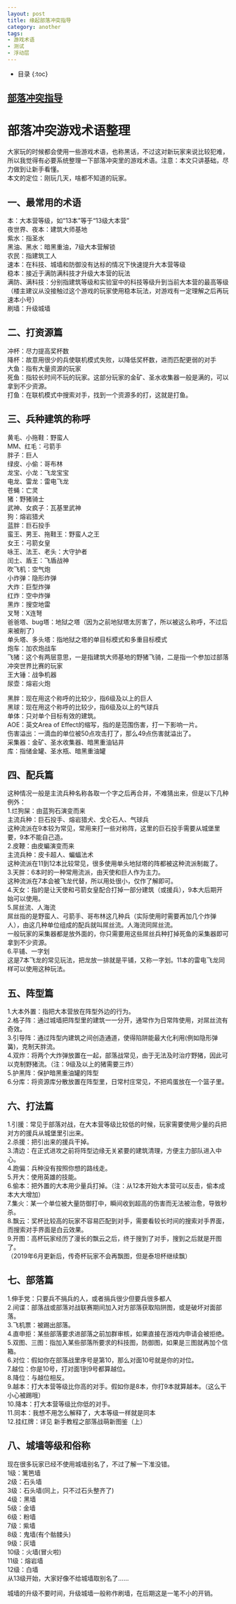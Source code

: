 ```yaml
---
layout: post
title: 缘起部落冲突指导
category: another
tags:
- 游戏术语
- 测试
- 浮动层
---
```


* 目录
{:toc}

## [部落冲突指导](https://www.cocservice.top/p/756)  
  
# 部落冲突游戏术语整理  
  大家玩的时候都会使用一些游戏术语，也称黑话，不过这对新玩家来说比较犯难，所以我觉得有必要系统整理一下部落冲突里的游戏术语。注意：本文只讲基础，尽力做到让新手看懂。  
本文的定位：刚玩几天，啥都不知道的玩家。  
  
## 一、最常用的术语  
本：大本营等级，如“13本”等于“13级大本营”  
夜世界、夜本：建筑大师基地  
紫水：指圣水  
黑油、黑水：暗黑重油，7级大本营解锁  
农民：指建筑工人  
速本：在科技、城墙和防御没有达标的情况下快速提升大本营等级  
稳本：接近于满防满科技才升级大本营的玩法  
满防、满科技：分别指建筑等级和实验室中的科技等级升到当前大本营的最高等级  
（楼主建议从没接触过这个游戏的玩家使用稳本玩法，对游戏有一定理解之后再玩速本小号）  
刷墙：升级城墙  
  
## 二、打资源篇  
冲杯：尽力提高奖杯数  
降杯：故意用很少的兵使联机模式失败，以降低奖杯数，进而匹配更弱的对手  
大鱼：指有大量资源的玩家  
死鱼：指较长时间不玩的玩家。这部分玩家的金矿、圣水收集器一般是满的，可以拿到不少资源。  
打鱼：在联机模式中搜索对手，找到一个资源多的打，这就是打鱼。  
  
## 三、兵种建筑的称呼  
黄毛、小拖鞋：野蛮人  
MM、红毛：弓箭手  
胖子：巨人  
绿皮、小偷：哥布林  
龙宝、小龙：飞龙宝宝  
电龙、雷龙：雷电飞龙  
苍蝇：亡灵  
猪：野猪骑士  
武神、女疯子：瓦基里武神  
狗：熔岩猎犬  
蓝胖：巨石投手  
蛮王、男王、拖鞋王：野蛮人之王  
女王：弓箭女皇  
咏王、法王、老头：大守护者  
闰土、盾王：飞盾战神  
吹飞机：空气炮  
小炸弹：隐形炸弹  
大炸：巨型炸弹  
红炸：空中炸弹  
黑炸：搜空地雷  
叉弩：X连弩  
爸爸塔、bug塔：地狱之塔（因为之前地狱塔太厉害了，所以被这么称呼，不过后来被削了）  
单头塔、多头塔：指地狱之塔的单目标模式和多重目标模式  
炮车：加农炮战车  
飞猪：这个有两层意思，一是指建筑大师基地的野猪飞骑，二是指一个参加过部落冲突世界比赛的玩家  
王大锤：战争机器  
尿壶：熔岩火炮  
  
黑胖：现在用这个称呼的比较少，指6级及以上的巨人  
黑球：现在用这个称呼的比较少，指6级及以上的气球兵  
单体：只对单个目标有效的建筑。  
AOE：英文Area of Effect的缩写，指的是范围伤害，打一下影响一片。  
伤害溢出：一滴血的单位被50点攻击打了，那么49点伤害就溢出了。  
采集器：金矿、圣水收集器、暗黑重油钻井  
库：指储金罐、圣水瓶、暗黑重油罐  
  
## 四、配兵篇  
这种情况一般是主流兵种名称各取一个字之后再合并，不难猜出来，但是以下几种例外：  
1.烂狗屎：由蓝狗石演变而来  
主流兵种：巨石投手、熔岩猎犬、戈仑石人、气球兵  
这种流派在9本较为常见，常用来打一些对称阵，这里的巨石投手需要从城堡里要，9本不能自己造。  
2.皮鞭：由皮蝙演变而来  
主流兵种：皮卡超人、蝙蝠法术  
这种流派在11到12本比较常见，很多使用单头地狱塔的阵都被这种流派制裁了。  
3.天胖：6本时的一种常用流派，由天使和巨人作为主力。  
这种流派在7本会被飞龙代替，所以用处很小，仅作了解即可。  
4.天女：指的是让天使和弓箭女皇配合打掉一部分建筑（或援兵），9本大后期开始可以使用。  
5.屌丝流、人海流  
屌丝指的是野蛮人、弓箭手、哥布林这几种兵（实际使用时需要再加几个炸弹人），由这几种单位组成的配兵就叫屌丝流。人海流同屌丝流。  
一般玩家的采集器都是放外面的，你只需要用这些屌丝兵种打掉死鱼的采集器即可拿到不少资源。  
6.平铺、一字划  
这是7本飞龙的常见玩法，把龙放一排就是平铺，又称一字划。11本的雷电飞龙同样可以使用这种玩法。  
  
## 五、阵型篇  
1.大本外置：指把大本营放在阵型外边的行为。  
2.格子阵：通过城墙把阵型里的建筑一一分开，通常作为日常阵使用，对屌丝流有奇效。  
3.引导阵：通过阵型内建筑之间创造通道，使得陷阱能最大化利用(例如隐形弹簧)，克制天胖流。  
4.双炸：将两个大炸弹放置在一起，部落战常见，由于无法及时治疗野猪，因此可以克制野猪流。（注：9级及以上的猪需要三炸）  
5.护黑阵：保护暗黑重油罐的阵型  
6.分库：将资源库分散放置在阵型里，日常村庄常见，不把鸡蛋放在一个篮子里。  
  
## 六、打法篇  
1.引援：常见于部落对战，在大本营等级比较低的时候，玩家需要使用少量的兵把对方的援兵从城堡里引出来。  
2.杀援：把引出来的援兵干掉。  
3.清边：在正式进攻之前将阵型边缘无关紧要的建筑清理，方便主力部队进入中心。  
4.跑偏：兵种没有按照你想的路线走。  
5.开大：使用英雄的技能。  
6.偷本：把外置的大本用少量兵打掉。（注：从12本开始大本营可以反击，偷本成本大大增加）  
7.集火：某一个单位被大量防御打中，瞬间收到超高的伤害而无法被治愈，导致秒杀。  
8.飘云：奖杯比较高的玩家不容易匹配到对手，需要看较长时间的搜索对手界面，而搜索对手界面是白云效果。  
9.开图：高杯玩家经历了漫长的飘云之后，终于搜到了对手，搜到之后就是开图了。  
（2019年6月更新后，传奇杯玩家不会再飘图，但是泰坦杯继续飘）  
  
## 七、部落篇  
1.伸手党：只要兵不捐兵的人，或者捐兵很少但要兵很多都人  
2.间谍：部落战或部落对战联赛期间加入对方部落获取陷阱图，或是破坏对面部落。  
3.飞机票：被踢出部落。  
4.直申拒：某些部落要求进部落之前加群审核，如果直接在游戏内申请会被拒绝。  
5.双图、三图：指加入某些部落所要求的科技图，防御图，如果是三图就再加个信箱。  
6.对位：假如你在部落战里序号是第10，那么对面10号就是你的对位。  
7.越位：你是10号，打对面1到9号都算越位。  
8.降位：与越位相反。  
9.越本：打大本营等级比你高的对手。假如你是8本，你打9本就算越本。（这么干小心被踢哦）  
10.降本：打大本营等级比你低的对手。  
11.同本：我想不用怎么解释了，大本等级一样就是同本  
12.挂红牌：详见 新手教程之部落战萌新图鉴（上）  
  
## 八、城墙等级和俗称  
现在很多玩家已经不使用城墙别名了，不过了解一下准没错。  
1级：篱笆墙  
2级：石头墙  
3级：石头墙(同上，只不过石头整齐了)  
4级：黑墙  
5级：金墙  
6级：粉墙  
7级：紫墙  
8级：鬼墙(有个骷髅头)  
9级：灰墙  
10级：火墙(冒火啦)  
11级：熔岩墙  
12级：白墙  
从13级开始，大家好像不给城墙取别名了……  
  
城墙的升级不要时间，升级城墙一般称作刷墙，在后期这是一笔不小的开销。  
  
